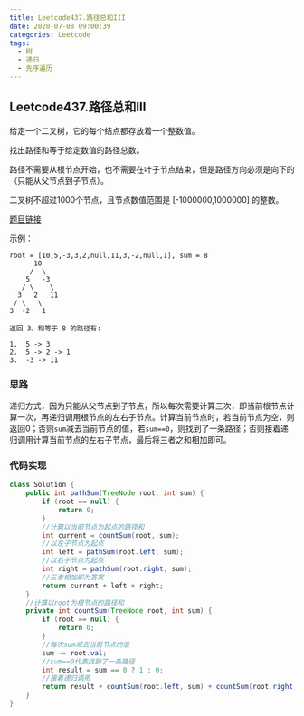```yaml
---
title: Leetcode437.路径总和III
date: 2020-07-08 09:00:39
categories: Leetcode
tags:
  - 树
  - 递归
  - 先序遍历
---
```


## Leetcode437.路径总和III

给定一个二叉树，它的每个结点都存放着一个整数值。

找出路径和等于给定数值的路径总数。

路径不需要从根节点开始，也不需要在叶子节点结束，但是路径方向必须是向下的（只能从父节点到子节点）。

二叉树不超过1000个节点，且节点数值范围是 [-1000000,1000000] 的整数。

[题目链接](https://leetcode-cn.com/problems/path-sum-iii)

<!--more-->

示例：

    root = [10,5,-3,3,2,null,11,3,-2,null,1], sum = 8
    	  10
    	 /  \
    	5   -3
       / \    \
      3   2   11
     / \   \
    3  -2   1
    
    返回 3。和等于 8 的路径有:
    
    1.  5 -> 3
    2.  5 -> 2 -> 1
    3.  -3 -> 11


### 思路

递归方式，因为只能从父节点到子节点，所以每次需要计算三次，即当前根节点计算一次，再递归调用根节点的左右子节点。计算当前节点时，若当前节点为空，则返回0；否则`sum`减去当前节点的值，若`sum==0`，则找到了一条路径；否则接着递归调用计算当前节点的左右子节点，最后将三者之和相加即可。



### 代码实现

```java
class Solution {
    public int pathSum(TreeNode root, int sum) {
        if (root == null) {
            return 0;
        }
        //计算以当前节点为起点的路径和
        int current = countSum(root, sum);
        //以左子节点为起点
        int left = pathSum(root.left, sum);
        //以右子节点为起点
        int right = pathSum(root.right, sum);
        //三者相加即为答案
        return current + left + right;
    }
    //计算以root为根节点的路径和
    private int countSum(TreeNode root, int sum) {
        if (root == null) {
            return 0;
        }
        //每次sum减去当前节点的值
        sum -= root.val;
        //sum==0代表找到了一条路径
        int result = sum == 0 ? 1 : 0;
        //接着递归调用
        return result + countSum(root.left, sum) + countSum(root.right, sum);
    }
}
```

